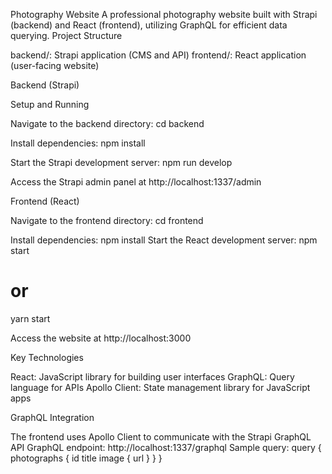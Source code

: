 Photography Website
A professional photography website built with Strapi (backend) and React (frontend), utilizing GraphQL for efficient data querying.
Project Structure

backend/: Strapi application (CMS and API)
frontend/: React application (user-facing website)

Backend (Strapi)

Setup and Running

Navigate to the backend directory:
cd backend

Install dependencies:
npm install

Start the Strapi development server:
npm run develop

Access the Strapi admin panel at http://localhost:1337/admin



Frontend (React)

Navigate to the frontend directory:
cd frontend

Install dependencies:
npm install
Start the React development server:
npm start
# or
yarn start

Access the website at http://localhost:3000

Key Technologies

React: JavaScript library for building user interfaces
GraphQL: Query language for APIs
Apollo Client: State management library for JavaScript apps

GraphQL Integration

The frontend uses Apollo Client to communicate with the Strapi GraphQL API
GraphQL endpoint: http://localhost:1337/graphql
Sample query:
query {
  photographs {
    id
    title
    image {
      url
    }
  }
}


